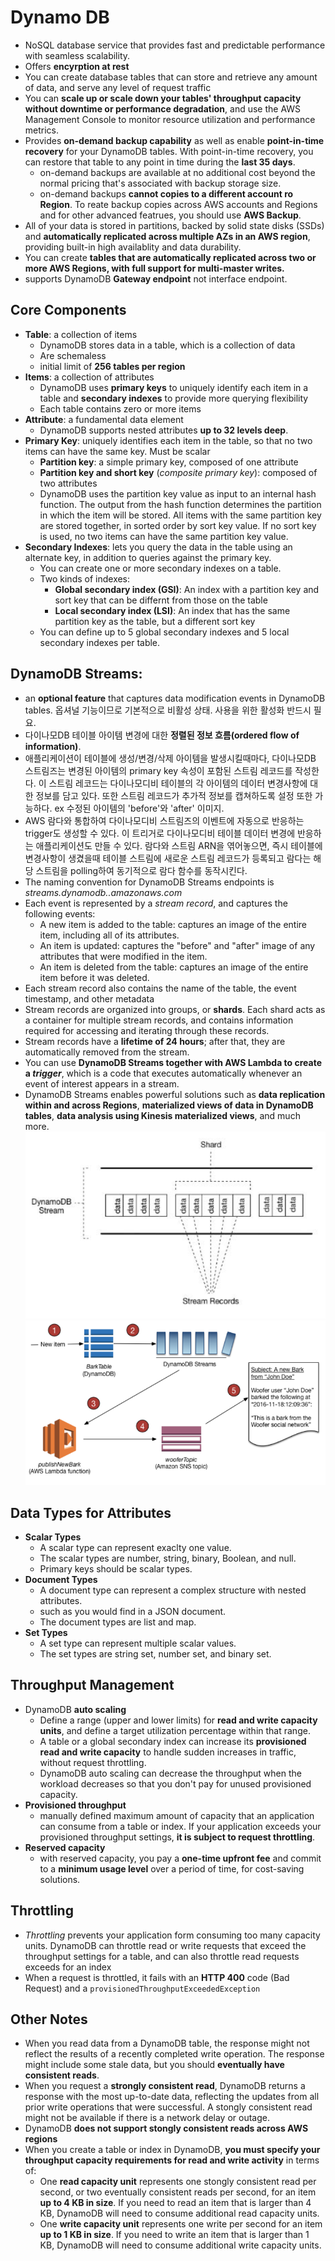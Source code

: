 Dynamo DB
===
- NoSQL database service that provides fast and predictable performance with seamless scalability.
- Offers **encyrption at rest**
- You can create database tables that can store and retrieve any amount of data, and serve any level of request traffic
- You can **scale up or scale down your tables' throughput capacity without downtime or performance degradation**, and use the AWS Management Console to monitor resource utilization and performance metrics.
- Provides **on-demand backup capability** as well as enable **point-in-time recovery** for your DynamoDB tables. With point-in-time recovery, you can restore that table to any point in time during the __last 35 days__.
  - on-demand backups are available at no additional cost beyond the normal pricing that's associated with backup storage size.
  - on-demand backups **cannot copies to a different account ro Region**. To reate backup copies across AWS accounts and Regions and for other advanced featrues, you should use **AWS Backup**.
- All of your data is stored in partitions, backed by solid state disks (SSDs) and **automatically replicated across multiple AZs in an AWS region**, providing built-in high availablity and data durability.
- You can create **tables that are automatically replicated across two or more AWS Regions, with full support for multi-master writes.**
- supports DynamoDB **Gateway endpoint** not interface endpoint.

## Core Components
- __Table__: a collection of items
    - DynamoDB stores data in a table, which is a collection of data
    - Are schemaless
    - initial limit of **256 tables per region**
- __Items__: a collection of attributes
    - DynamoDB uses __primary keys__ to uniquely identify each item in a table and __secondary indexes__ to provide more querying flexibility
    - Each table contains zero or more items
- __Attribute__: a fundamental data element
    - DynamoDB supports nested attributes **up to 32 levels deep**.
- __Primary Key__: uniquely identifies each item in the table, so that no two items can have the same key. Must be scalar
    - __Partition key__: a simple primary key, composed of one attribute
    - __Partition key and short key__ (_composite primary key_): composed of two attributes
    - DynamoDB uses the partition key value as input to an internal hash function. The output from the hash function determines the partition in which the item will be stored. All items with the same partition key are stored together, in sorted order by sort key value. If no sort key is used, no two items can have the same partition key value.
- __Secondary Indexes__: lets you query the data in the table using an alternate key, in addition to queries against the primary key.
    - You can create one or more secondary indexes on a table.
    - Two kinds of indexes:
        - __Global secondary index (GSI)__: An index with a partition key and sort key that can be differnt from those on the table
        - __Local secondary index (LSI)__: An index that has the same partition key as the table, but a different sort key
    - You can define up to 5 global secondary indexes and 5 local secondary indexes per table.

## DynamoDB Streams: 
- an **optional feature** that captures data modification events in DynamoDB tables. 옵셔널 기능이므로 기본적으로 비활성 상태. 사용을 위한 활성화 반드시 필요.
- 다이나모DB 테이블 아이템 변경에 대한 **정렬된 정보 흐름(ordered flow of information)**.
- 애플리케이션이 테이블에 생성/변경/삭제 아이템을 발생시킬때마다, 다이나모DB 스트림즈는 변경된 아이템의 primary key 속성이 포함된 스트림 레코드를 작성한다. 이 스트림 레코드는 다이나모디비 테이블의 각 아이템의 데이터 변경사항에 대한 정보를 담고 있다. 또한 스트림 레코드가 추가적 정보를 캡쳐하도록 설정 또한 가능하다. ex 수정된 아이템의 'before'와 'after' 이미지.
- AWS 람다와 통합하여 다이나모디비 스트림즈의 이벤트에 자동으로 반응하는 trigger도 생성할 수 있다. 이 트리거로 다이나모디비 테이블 데이터 변경에 반응하는 애플리케이션도 만들 수 있다. 람다와 스트림 ARN을 엮어놓으면, 즉시 테이블에 변경사항이 생겼을때 테이블 스트림에 새로운 스트림 레코드가 등록되고 람다는 해당 스트림을 polling하여 동기적으로 람다 함수를 동작시킨다.
- The naming convention for DynamoDB Streams endpoints is _streams.dynamodb..amazonaws.com_
- Each event is represented by a _stream record_, and captures the following events:
    - A new item is added to the table: captures an image of the entire item, including all of its attributes.
    - An item is updated: captures the "before" and "after" image of any attributes that were modified in the item.
    - An item is deleted from the table: captures an image of the entire item before it was deleted.
- Each stream record also contains the name of the table, the event timestamp, and other metadata
- Stream records are organized into groups, or __shards__. Each shard acts as a container for multiple stream records, and contains information required for accessing and iterating through these records.
- Stream records have a **lifetime of 24 hours**; after that, they are automatically removed from the stream.
- You can use **DynamoDB Streams together with AWS Lambda to create a _trigger_**, which is a code that executes automatically whenever an event of interest appears in a stream.
- DynamoDB Streams enables powerful solutions such as **data replication within and across Regions**, **materialized views of data in DynamoDB tables**, **data analysis using Kinesis materialized views**, and much more.
![dynamodb_streams](./images/dynamodb_streams.png)
![dynamodb_stream_with_triggers](./images/dynamodb_stream_with_trigger.png)

## Data Types for Attributes
- __Scalar Types__
    - A scalar type can represent exaclty one value. 
    - The scalar types are number, string, binary, Boolean, and null.
    - Primary keys should be scalar types.
- __Document Types__
    - A document type can represent a complex structure with nested attributes.
    - such as you would find in a JSON document. 
    - The document types are list and map.
- __Set Types__
    - A set type can represent multiple scalar values.
    - The set types are string set, number set, and binary set.

## Throughput Management
- DynamoDB **auto scaling**
    - Define a range (upper and lower limits) for __read and write capacity units__, and define a target utilization percentage within that range.
    - A table or a global secondary index can increase its __provisioned read and write capacity__ to handle sudden increases in traffic, without request throttling.
    - DynamoDB auto scaling can decrease the throughput when the workload decreases so that you don't pay for unused provisioned capacity.
- **Provisioned throughput**
    - manually defined maximum amount of capacity that an application can consume from a table or index. If your application exceeds your provisioned throughput settings, **it is subject to request throttling**.
- **Reserved capacity**
    - with reserved capacity, you pay a **one-time upfront fee** and commit to a **minimum usage level** over a period of time, for cost-saving solutions.

## Throttling
- _Throttling_ prevents your application form consuming too many capacity units. DynamoDB can throttle read or write requests that exceed the throughput settings for a table, and can also throttle read requests exceeds for an index
- When a request is throttled, it fails with an __HTTP 400__ code (Bad Request) and a `provisionedThroughputExceededException`

## Other Notes
- When you read data from a DynamoDB table, the response might not reflect the results of a recently completed write operation. The response might include some stale data, but you should __eventually have consistent reads__.
- When you request a __strongly consistent read__, DynamoDB returns a response with the most up-to-date data, reflecting the updates from all prior write operations that were successful. A stongly consistent read might not be available if there is a network delay or outage.
- DynamoDB **does not support stongly consistent reads across AWS regions**
- When you create a table or index in DynamoDB, **you must specify your throughput capacity requirements for read and write activity** in terms of:
    - One __read capacity unit__ represents one stongly consistent read per second, or two eventually consistent reads per second, for an item **up to 4 KB in size**. If you need to read an item that is larger than 4 KB, DynamoDB will need to consume additional read capacity units.
    - One __write capacity unit__ represents one write per second for an item **up to 1 KB in size**. If you need to write an item that is larger than 1 KB, DynamoDB will need to consume additional write capacity units.